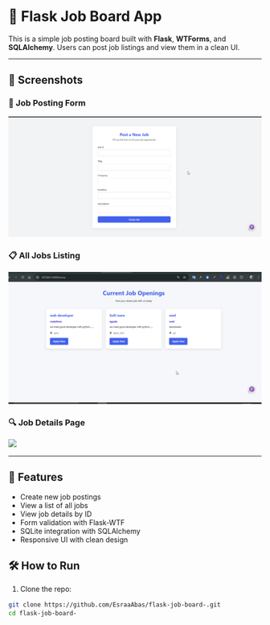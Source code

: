 # 🧾 Flask Job Board App

This is a simple job posting board built with **Flask**, **WTForms**, and **SQLAlchemy**. Users can post job listings and view them in a clean UI.

---

## 📸 Screenshots

### 🎯 Job Posting Form

<img src="photos/form.png" width="700">

### 📋 All Jobs Listing

<img src="photos/home.png" width="700">

### 🔍 Job Details Page

<img src="photos/jo.png" width="700">

---

## 🚀 Features

- Create new job postings
- View a list of all jobs
- View job details by ID
- Form validation with Flask-WTF
- SQLite integration with SQLAlchemy
- Responsive UI with clean design


## 🛠️ How to Run

1. Clone the repo:

```bash
git clone https://github.com/EsraaAbas/flask-job-board-.git
cd flask-job-board-
